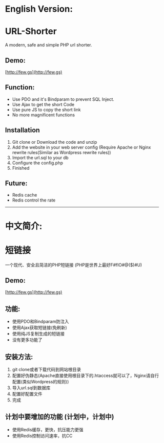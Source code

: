 # English Version:

# URL-Shorter

A modern, safe and simple PHP url shorter.

## Demo:
[http://few.gs](http://few.gs)

## Function:
+ Use PDO and it's Bindparam to prevent SQL Inject.
+ Use Ajax to get the short Code
+ Use pure JS to copy the short link
+ No more magnificent functions

## Installation
1. Git clone or Download the code and unzip
2. Add the website in your web server config (Require Apache or Nginx rewrite rules(Similar as Wordpress rewrite rules))
3. Import the url.sql to your db
4. Configure the config.php
5. Finished

## Future:
+ Redis cache
+ Redis control the rate

---

# 中文简介:

# 短链接

一个现代、安全且简洁的PHP短链接 (PHP是世界上最好F#fIO#@($)#U)

## Demo:
[http://few.gs](http://few.gs)

## 功能:
+ 使用PDO和Bindparam防注入
+ 使用Ajax获取短链接(免刷新)
+ 使用纯JS复制生成的短链接
+ 没有更多功能了

## 安装方法:
1. git clone或者下载代码到网站根目录
2. 配置好伪静态(Apache直接使用根目录下的.htaccess就可以了，Nginx请自行配置(类似Wordpress的规则)) 
3. 导入url.sql到数据库
4. 配置好配置文件
5. 完成

## 计划中要增加的功能 (计划中，计划中)
+ 使用Redis缓存，更快，抗压能力更强
+ 使用Redis控制访问速率，抗CC
